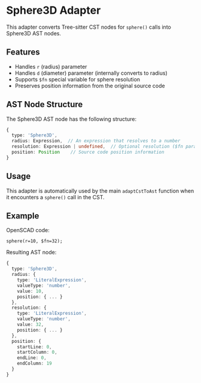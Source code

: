 # Sphere3D Adapter

This adapter converts Tree-sitter CST nodes for `sphere()` calls into Sphere3D AST nodes.

## Features

- Handles `r` (radius) parameter
- Handles `d` (diameter) parameter (internally converts to radius)
- Supports `$fn` special variable for sphere resolution
- Preserves position information from the original source code

## AST Node Structure

The Sphere3D AST node has the following structure:

```typescript
{
  type: 'Sphere3D',
  radius: Expression,  // An expression that resolves to a number
  resolution: Expression | undefined,  // Optional resolution ($fn parameter)
  position: Position    // Source code position information
}
```

## Usage

This adapter is automatically used by the main `adaptCstToAst` function when it encounters a `sphere()` call in the CST.

## Example

OpenSCAD code:
```openscad
sphere(r=10, $fn=32);
```

Resulting AST node:
```typescript
{
  type: 'Sphere3D',
  radius: {
    type: 'LiteralExpression',
    valueType: 'number',
    value: 10,
    position: { ... }
  },
  resolution: {
    type: 'LiteralExpression',
    valueType: 'number',
    value: 32,
    position: { ... }
  },
  position: {
    startLine: 0,
    startColumn: 0,
    endLine: 0,
    endColumn: 19
  }
}
```
